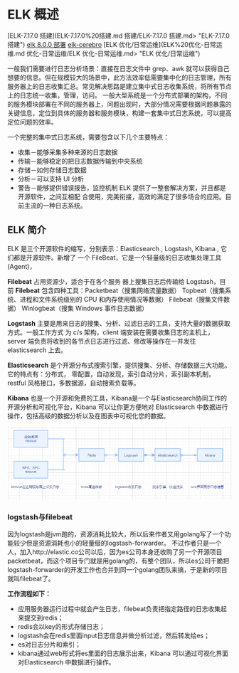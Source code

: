 # ELK 概述

[ELK-7.17.0 搭建](ELK-7.17.0%20搭建.md 搭建/ELK-7.17.0 搭建.md> "ELK-7.17.0 搭建")
[elk 8.0.0 部署](elk%208.0.0%20部署.md "ELK-8.0.0搭建")
[elk-cerebro](elk-cerebro.md "ELK-监控cerebro")
[ELK 优化/日常运维](ELK%20优化-日常运维.md 优化-日常运维/ELK 优化-日常运维.md> "ELK 优化/日常运维")

一般我们需要进行日志分析场景：直接在日志文件中 grep、awk 就可以获得自己想要的信息。但在规模较大的场景中，此方法效率低需要集中化的日志管理，所有服务器上的日志收集汇总。常见解决思路是建立集中式日志收集系统，将所有节点上的日志统一收集，管理，访问。 一般大型系统是一个分布式部署的架构，不同的服务模块部署在不同的服务器上，问题出现时，大部分情况需要根据问题暴露的关键信息，定位到具体的服务器和服务模块，构建一套集中式日志系统，可以提高定位问题的效率。

一个完整的集中式日志系统，需要包含以下几个主要特点：

* 收集－能够采集多种来源的日志数据
* 传输－能够稳定的把日志数据传输到中央系统
* 存储－如何存储日志数据
* 分析－可以支持 UI 分析
* 警告－能够提供错误报告，监控机制 ELK 提供了一整套解决方案，并且都是开源软件，之间互相配 合使用，完美衔接，高效的满足了很多场合的应用。目前主流的一种日志系统。

## ELK 简介

ELK 是三个开源软件的缩写，分别表示：Elasticsearch , Logstash, Kibana , 它们都是开源软件。新增了 一个 FileBeat，它是一个轻量级的日志收集处理工具(Agent)，

**Filebeat** 占用资源少，适合于在各个服务 器上搜集日志后传输给 Logstash，目前 **Filebeat** 包含四种工具：Packetbeat（搜集网络流量数据） Topbeat（搜集系统、进程和文件系统级别的 CPU 和内存使用情况等数据） Filebeat（搜集文件数据） Winlogbeat（搜集 Windows 事件日志数据）

**Logstash** 主要是用来日志的搜集、分析、过滤日志的工具，支持大量的数据获取方式。一般工作方式 为 c/s 架构，client 端安装在需要收集日志的主机上，server 端负责将收到的各节点日志进行过滤、修改等操作在一并发往 elasticsearch 上去。

**Elasticsearch** 是个开源分布式搜索引擎，提供搜集、分析、存储数据三大功能。它的特点有：分布式， 零配置，自动发现，索引自动分片，索引副本机制，restful 风格接口，多数据源，自动搜索负载等。

**Kibana** 也是一个开源和免费的工具，Kibana是一个与Elasticsearch协同工作的开源分析和可视化平台，Kibana 可以让你更方便地对 Elasticsearch 中数据进行操作，包括高级的数据分析以及在图表中可视化您的数据。

![](assets/image-20221127213954507-20230610173808-um9qtkc.png)

### logstash与filebeat

因为logstash是jvm跑的，资源消耗比较大，所以后来作者又用golang写了一个功能较少但是资源消耗也小的轻量级的logstash-forwarder。
不过作者只是一个人，加入http\://elastic.co公司以后，因为es公司本身还收购了另一个开源项目packetbeat，而这个项目专门就是用golang的，有整个团队，所以es公司干脆把logstash-forwarder的开发工作也合并到同一个golang团队来搞，于是新的项目就叫filebeat了。

**工作流程如下：**

* 应用服务器运行过程中就会产生日志，filebeat负责把指定路径的日志收集起来提交到redis；
* redis会以key的形式存储日志；
* logstash会在redis里面input日志信息并做分析过滤，然后转发给es；
* es对日志分片和索引；
* kibana通过web形式将es里面的日志展示出来，Kibana 可以通过可视化界面对Elasticsearch 中数据进行操作。
